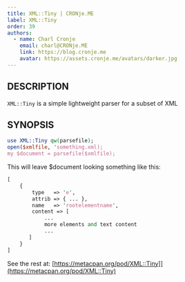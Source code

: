 ```yaml
---
title: XML::Tiny | CRONje.ME
label: XML::Tiny
order: 39
authors:
  - name: Charl Cronje
    email: charl@CRONje.ME
    link: https://blog.cronje.me
    avatar: https://assets.cronje.me/avatars/darker.jpg
---
```

## DESCRIPTION

`XML::Tiny` is a simple lightweight parser for a subset of XML

## SYNOPSIS

```perl
use XML::Tiny qw(parsefile);
open($xmlfile, 'something.xml);
my $document = parsefile($xmlfile);
```

This will leave $document looking something like this:

```perl
[
    {
        type   => 'e',
        attrib => { ... },
        name   => 'rootelementname',
        content => [
            ...
            more elements and text content
            ...
       ]
    }
]
```

See the rest at: [https://metacpan.org/pod/XML::Tiny]](https://metacpan.org/pod/XML::Tiny)

